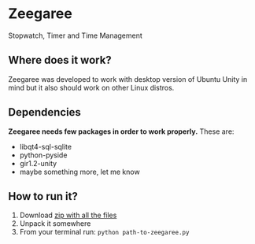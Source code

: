 Zeegaree
========

Stopwatch, Timer and Time Management

## Where does it work?
Zeegaree was developed to work with desktop version of Ubuntu Unity in mind but it also should work on other Linux distros.

## Dependencies
**Zeegaree needs few packages in order to work properly.**
These are:
- libqt4-sql-sqlite
- python-pyside
- gir1.2-unity
- maybe something more, let me know

## How to run it?
1. Download [zip with all the files](https://github.com/mivoligo/Zeegaree/archive/master.zip) 
2. Unpack it somewhere
3. From your terminal run: `python path-to-zeegaree.py`
